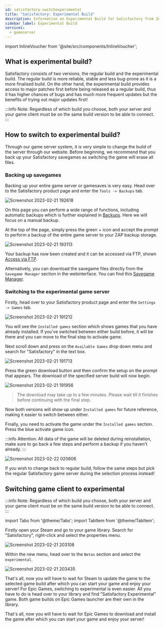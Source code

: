 ```yaml
---
id: satisfactory-switchexperimental
title: "Satisfactory: Experimental Build"
description: Information on Experimental Build for Satisfactory from ZAP-Hosting - ZAP-Hosting.com documentation
sidebar_label: Experimental Build
services:
  - gameserver
---
```


import InlineVoucher from '@site/src/components/InlineVoucher';

## What is experimental build?
Satisfactory consists of two versions, the regular build and the experimental build. The regular build is more reliable, stable and less bug-prone as it is a more finalised build. On the other hand, the experimental build provides access to major patches first before being released as a regular build, thus it has higher chances of bugs and has much more frequent updates but the benefits of trying out major updates first!

:::info
Note: Regardless of which build you choose, both your server and your game client must be on the same build version to be able to connect.
:::

<InlineVoucher />

## How to switch to experimental build?
Through our game server system, it is very simple to change the build of the server through our website. Before beginning, we recommend that you back up your Satisfactory savegames as switching the game will erase all files.

### Backing up savegames
Backing up your entire game server or gamesaves is very easy. Head over to the Satisfactory product page and enter the `Tools -> Backups` tab.

![Screenshot 2023-02-21 192618](https://screensaver01.zap-hosting.com/index.php/s/sMA9kQxoLoozsPa/preview)

On this page you can perform a wide range of functions, including automatic backups which is further explained in [Backups](gameserver-backups.md). Here we will focus on a manual backup.

At the top of the page, simply press the green + icon and accept the prompt to perform a backup of the entire game server to your ZAP backup storage.

![Screenshot 2023-02-21 193113](https://screensaver01.zap-hosting.com/index.php/s/Gf2XRLzz46WNHHE/preview)

Your backup has now been created and it can be accessed via FTP, shown [Access via FTP](gameserver-ftpaccess.md).

Alternatively, you can download the savegame files directly from the `Savegame Manager` section in the webinterface. You can find this [Savegame Manager](satisfactory-savegame.md).

### Switching to the experimental game server
Firstly, head over to your Satisfactory product page and enter the `Settings -> Games` tab.

![Screenshot 2023-02-21 191212](https://screensaver01.zap-hosting.com/index.php/s/nyksz8LjPtRGq4w/preview)

You will see the `Installed games` section which shows games that you have already installed. If you've switched between either build before, it will be there and you can move to the final step to activate game.

Next scroll down and press on the `Available Games` drop down menu and search for "Satisfactory" in the text box.

![Screenshot 2023-02-21 191713](https://screensaver01.zap-hosting.com/index.php/s/CPein9Qctkwp8Yd/preview)

Press the green download button and then confirm the setup on the prompt that appears. The download of the specified server build will now begin.

![Screenshot 2023-02-21 191956](https://screensaver01.zap-hosting.com/index.php/s/C3zwiXf9THNpdDk/preview)

>The download may take up to a few minutes. Please wait till it finishes before continuing with the final step.

Now both versions will show up under `Installed games` for future reference, making it easier to switch between either.

Finally, you need to activate the game under the `Installed games` section. Press the blue activate game icon.

:::info
Attention: All data of the game will be deleted during reinstallation, make sure to go back a few steps and perform a backup if you haven't already.
:::

![Screenshot 2023-02-22 020606](https://screensaver01.zap-hosting.com/index.php/s/nmJ56coL946CNBG/preview)

If you wish to change back to regular build, follow the same steps but pick the regular Satisfactory game server during the selection process instead!

## Switching game client to experimental
:::info
Note: Regardless of which build you choose, both your server and your game client must be on the same build version to be able to connect.
:::

import Tabs from '@theme/Tabs';
import TabItem from '@theme/TabItem';

<Tabs>

<TabItem value="Steam" label="Steam" default>
Firstly open your Steam and go to your game library. Search for "Satisfactory", right-click and select the properties menu.

![Screenshot 2023-02-21 203108](https://screensaver01.zap-hosting.com/index.php/s/3iqTTQNQdNpX976/preview)

Within the new menu, head over to the `Betas` section and select the `experimental`.

![Screenshot 2023-02-21 203435](https://screensaver01.zap-hosting.com/index.php/s/PnMTyGWqWd78iZa/preview)

That's all, now you will have to wait for Steam to update the game to the selected game build after which you can start your game and enjoy your server!
</TabItem>
<TabItem value="Epic Games" label="Epic Games">
For Epic Games, switching to experimental is even easier. All you have to do is head over to your library and find "Satisfactory Experimental" game. Both game builds on Epic Games launcher are their own in the library.

That's all, now you will have to wait for Epic Games to download and install the game after which you can start your game and enjoy your server!

</TabItem>
</Tabs>
